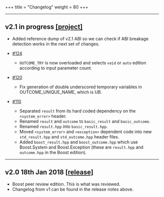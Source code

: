 +++
title = "Changelog"
weight = 80
+++

---
## v2.1 in progress [[project]](https://github.com/ned14/outcome/projects/1)

- Added reference dump of v2.1 ABI so we can check if ABI breakage detection works in the next set of changes.

- [#124](https://github.com/ned14/outcome/issues/124)
    - `OUTCOME_TRY` is now overloaded and selects `void` or `auto` edition according to input parameter count.

- [#120](https://github.com/ned14/outcome/issues/120)
    - Fix generation of double underscored temporary variables in OUTCOME_UNIQUE_NAME, which is UB.

- [#110](https://github.com/ned14/outcome/issues/110)
    - Separated `result` from its hard coded dependency on the `<system_error>` header.
    - Renamed `result` and `outcome` to `basic_result` and `basic_outcome`.
    - Renamed `result.hpp` into `basic_result.hpp`.
    - Moved `<system_error>` and `<exception>` dependent code into new
    `std_result.hpp` and `std_outcome.hpp` header files.
    - Added `boost_result.hpp` and `boost_outcome.hpp` which use Boost.System
    and Boost.Exception (these are `result.hpp` and `outcome.hpp` in the Boost edition).

---
## v2.0 18th Jan 2018 [[release]](https://github.com/ned14/outcome/releases/tag/v2.0-boost-peer-review)

- Boost peer review edition. This is what was reviewed.
- Changelog from v1 can be found in the release notes above.

